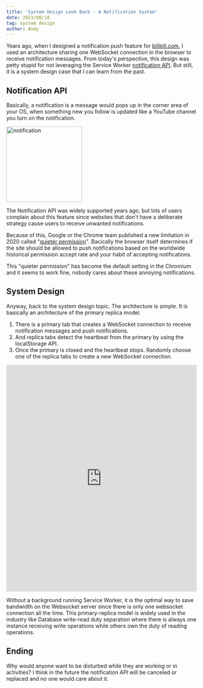 ```yaml
---
title: 'System Design Look Back - A Notification System'
date: 2023/08/18
tag: system design
author: Andy
---
```


Years ago, when I designed a notification push feature for [bilibili.com](https://www.bilibili.com/), I used an architecture sharing one WebSocket connection in the browser to receive notification messages. From today's perspective, this design was petty stupid for not leveraging the Service Worker [notification API](https://developer.mozilla.org/en-US/docs/Web/API/ServiceWorkerRegistration/showNotification). But still, it is a system design case that I can learn from the past.

## Notification API

Basically, a notification is a message would pops up in the corner area of your OS, when something new you follow is updated like a YouTube channel you turn on the notification.

<img style="width: 200px" alt="notification" src="/images/notification.png" />

The Notification API was widely supported years ago, but lots of users complain about this feature since websites that don't have a deliberate strategy cause users to receive unwanted notifications.

Because of this, Google or the Chrome team published a new limitation in 2020 called "[quieter permission](https://blog.chromium.org/2020/01/introducing-quieter-permission-ui-for.html)". Bacically the browser itself determines if the site should be allowed to push notifications based on the worldwide historical permission accept rate and your habit of accepting notifications.

This "quieter permission" has become the default setting in the Chromium and it seems to work fine, nobody cares about these annoying notifications.

## System Design

Anyway, back to the system design topic. The architecture is simple. It is basically an architecture of the primary replica model.

1. There is a primary tab that creates a WebSocket connection to receive notification messages and push notifications.
2. And replica tabs detect the heartbeat from the primary by using the localStorage API.
3. Once the primary is closed and the heartbeat stops. Randomly choose one of the replica tabs to create a new WebSocket connection.

<iframe src="https://link.excalidraw.com/readonly/qR3ArTQvYlS256ADSRzh?darkMode=true" width="100%" height="600px" style="border: none;"></iframe>

Without a background running Service Worker, it is the optimal way to save bandwidth on the Websocket server since there is only one websocket connection all the time. This primary-replica model is widely used in the industry like Database write-read duty separation where there is always one instance receiving write operations while others own the duty of reading operations.

## Ending

Why would anyone want to be disturbed while they are working or in activities? I think in the future the notification API will be canceled or replaced and no one would care about it.
